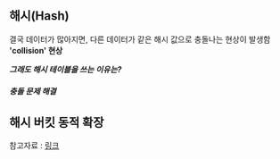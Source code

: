 ## 해시(Hash)


결국 데이터가 많아지면, 다른 데이터가 같은 해시 값으로 충돌나는 현상이 발생함 **'collision' 현상**

**_그래도 해시 테이블을 쓰는 이유는?_**



##### 충돌 문제 해결


## 해시 버킷 동적 확장


참고자료 : [링크](https://ratsgo.github.io/data%20structure&algorithm/2017/10/25/hash/)
